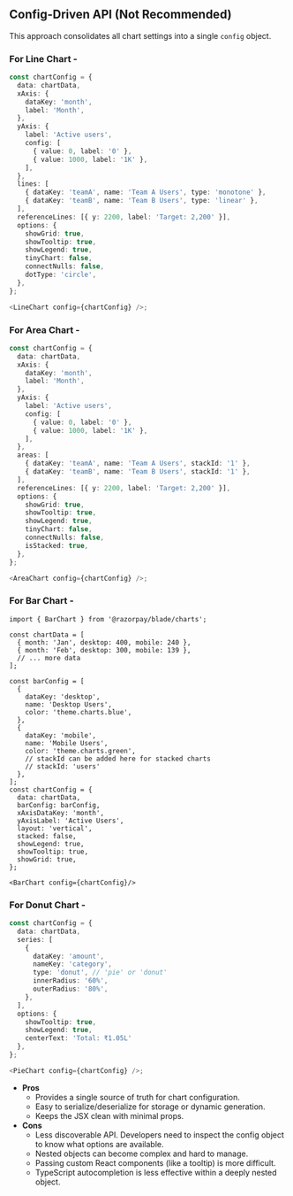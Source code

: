 

##  Config-Driven API (Not Recommended)

This approach consolidates all chart settings into a single `config` object.

### For Line Chart -  

```ts
const chartConfig = {
  data: chartData,
  xAxis: {
    dataKey: 'month',
    label: 'Month',
  },
  yAxis: {
    label: 'Active users',
    config: [
      { value: 0, label: '0' },
      { value: 1000, label: '1K' },
    ],
  },
  lines: [
    { dataKey: 'teamA', name: 'Team A Users', type: 'monotone' },
    { dataKey: 'teamB', name: 'Team B Users', type: 'linear' },
  ],
  referenceLines: [{ y: 2200, label: 'Target: 2,200' }],
  options: {
    showGrid: true,
    showTooltip: true,
    showLegend: true,
    tinyChart: false,
    connectNulls: false,
    dotType: 'circle',
  },
};

<LineChart config={chartConfig} />;
```

### For Area Chart -  


```ts
const chartConfig = {
  data: chartData,
  xAxis: {
    dataKey: 'month',
    label: 'Month',
  },
  yAxis: {
    label: 'Active users',
    config: [
      { value: 0, label: '0' },
      { value: 1000, label: '1K' },
    ],
  },
  areas: [
    { dataKey: 'teamA', name: 'Team A Users', stackId: '1' },
    { dataKey: 'teamB', name: 'Team B Users', stackId: '1' },
  ],
  referenceLines: [{ y: 2200, label: 'Target: 2,200' }],
  options: {
    showGrid: true,
    showTooltip: true,
    showLegend: true,
    tinyChart: false,
    connectNulls: false,
    isStacked: true,
  },
};

<AreaChart config={chartConfig} />;
```

### For Bar Chart -  

```tsx
import { BarChart } from '@razorpay/blade/charts';

const chartData = [
  { month: 'Jan', desktop: 400, mobile: 240 },
  { month: 'Feb', desktop: 300, mobile: 139 },
  // ... more data
];

const barConfig = [
  {
    dataKey: 'desktop',
    name: 'Desktop Users',
    color: 'theme.charts.blue',
  },
  {
    dataKey: 'mobile',
    name: 'Mobile Users',
    color: 'theme.charts.green',
    // stackId can be added here for stacked charts
    // stackId: 'users'
  },
];
const chartConfig = {
  data: chartData,
  barConfig: barConfig,
  xAxisDataKey: 'month',
  yAxisLabel: 'Active Users',
  layout: 'vertical',
  stacked: false,
  showLegend: true,
  showTooltip: true,
  showGrid: true,
};

<BarChart config={chartConfig}/>
```


### For Donut Chart -  


```ts
const chartConfig = {
  data: chartData,
  series: [
    {
      dataKey: 'amount',
      nameKey: 'category',
      type: 'donut', // 'pie' or 'donut'
      innerRadius: '60%',
      outerRadius: '80%',
    },
  ],
  options: {
    showTooltip: true,
    showLegend: true,
    centerText: 'Total: ₹1.05L'
  },
};

<PieChart config={chartConfig} />;
```



  * **Pros**
      * Provides a single source of truth for chart configuration.
      * Easy to serialize/deserialize for storage or dynamic generation.
      * Keeps the JSX clean with minimal props.
  * **Cons**
      * Less discoverable API. Developers need to inspect the config object to know what options are available.
      * Nested objects can become complex and hard to manage.
      * Passing custom React components (like a tooltip) is more difficult.
      * TypeScript autocompletion is less effective within a deeply nested object.

